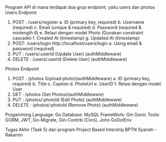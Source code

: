 Program API di mana terdapat dua grup endpoint, yaitu users dan photos
Users Endpoint
 1. POST : /users/register
   a. ID (primary key, required)
   b. Username (required)
   c. Email (unique & required)
   d. Password (required & minlength 6)
   e. Relasi dengan model Photo (Gunakan constraint cascade)
   f. Created At (timestamp)
   g. Updated At (timestamp)
 2. POST: /users/login http://localhost/users/login
   a. Using email & password (required)
 3. PUT : /users/:userId (Update User) (authMiddleware)
 4. DELETE : /users/:userId (Delete User) (authMiddleware)

Photos Endpoint
  1. POST : /photos (Upload photo)(authMiddleware)
   a. ID (primary key, required)
   b. Title
   c. Caption
   d. PhotoUrl
   e. UserID
   f. Relasi dengan model User
  2. GET : /photos (Get Photos)(authMiddleware)
  3. PUT : /photos/:photoId (Edit Photo) (authMiddleware)
  4. DELETE : /photos/:photoId (Remove Photo) (authMiddleware)

Progamming Language: Go
Database: MySQL
FrameWork: Gin Gonic
Tools: GORM, JWT, Go-Migrate, Gin-Contrib (Cors), Joho GoDotEnv

Tugas Akhir (Task 5) dari program Project Based Intership BPTN Syariah - Rakamin
